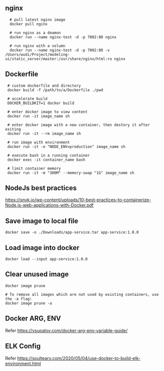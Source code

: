 ## nginx

```
  # pull latest nginx image
  docker pull nginx

  # run nginx as a deamon
  docker run --name nginx-test -d -p 7002:80 nginx

  # run nginx with a volumn
  docker run --name nginx-test -d -p 7002:80 -v /Users/wudi/Project/modeling-ui/static_server/master:/usr/share/nginx/html:ro nginx
```

## Dockerfile
```
 # custom dockerfile and directory
 docker build -f /path/to/a/Dockerfile ./pwd

 # accelerate build
 DOCKER_BUILDKIT=1 docker build

 # enter docker image to view content
 docker run -it image_name sh

 # enter docker image with a new container, then destory it after exiting
 docker run -it --rm image_name sh

 # run image with environment
 docker run -it -e "NODE_ENV=production" image_name sh

 # execute bash in a running container
 docker exec -it container_name bash

 # limit container memory
 docker run -it -m "300M" --memory-swap "1G" image_name sh
```

## NodeJs best practices

https://snyk.io/wp-content/uploads/10-best-practices-to-containerize-Node.js-web-applications-with-Docker.pdf

## Save image to local file
```
docker save -o ./Downloads/app-service.tar app-service:1.0.0
```

## Load image into docker
```
docker load --input app-service:1.0.0
```

## Clear unused image
```
docker image prune

# To remove all images which are not used by existing containers, use the -a flag:
docker image prune -a
```

## Docker ARG, ENV

Refer https://vsupalov.com/docker-arg-env-variable-guide/

## ELK Config

Refer https://soulteary.com/2020/05/04/use-docker-to-build-elk-environment.html